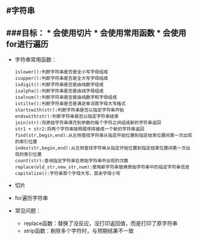 #字符串
---
###目标：
	* 会使用切片
	* 会使用常用函数
	* 会使用for进行遍历
---

- 字符串常用函数：
	```
	islower():判断字符串是否是全小写字母组成
	isupper():判断字符串是否是全大写字母组成
	isdigit():判断字符串是否是由纯数字组成
	isalpha():判断字符串是否是由纯字母组成
	isalnum():判断字符串是否是由纯数字和字母组成
	istilte():判断字符串是否是满足单词首字母大写格式
	startswith(str):判断字符串是否以指定字符串开始
	endswith(str):判断字符串是否以指定字符串结束
	join(str):将原始字符串填充到参数的每个字符之间组成新的字符串返回
	str1 + str2:将两个字符串按照顺序拼接成一个新的字符串返回
	find(str,begin,end):从左侧查找字符串从指定开始位置到指定结束位置间第一次出现的索引位置
	index(str,begin,end):从左侧查找字符串从指定开始位置到指定结束位置间第一次出现的索引位置
	count(str):查询指定字符串在原始字符串中出现的次数
	replace(old_str,new_str,num):使用新字符串替换原始字符串中的指定字符串信息
	capitalize():字符串首个字母大写，其余字母小写
	```
- 切片
- for遍历字符串

- 常见问题：
	* replace函数：替换了没反应，没打印返回值，而是打印了原字符串
	* strip函数：剔除多个字符时，与预期结果不一致